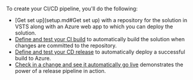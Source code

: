 To create your CI/CD pipeline, you'll do the following:

- [Get set up](setup.md#Get set up) with a repository for the solution in VSTS along with an Azure web app to which you can deploy the solution.
- [Define and test your CI build](define-ci-build.md#ci) to automatically build the solution when changes are committed to the repository.
- [Define and test your CD release](#cd) to automatically deploy a successful build to Azure.
- [Check in a change and see it automatically go live](commit-build-release.md#check-in) demonstrates the power of a release pipeline in action.
